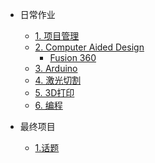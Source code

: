 <!-- #### PROJECT MANAGEMENT -->

- 日常作业

  - [1. 项目管理](CHINESE/PM/Howtobuild/githubpage.md)
  - [2. Computer Aided Design](CHINESE/PM/CAD/cad.md)
    - [Fusion 360](CHINESE/PM/CAD/fusion_360.md)
  - [3. Arduino](CHINESE/PM/AD/arduino.md)
  - [4. 激光切割](CHINESE/PM/Laser_cutting/laser_cutting.md)
  - [5. 3D打印](CHINESE/PM/3D_print/3d_print.md)
  - [6. 编程](CHINESE/PM/programing/programming.md)
- 最终项目
  - [1.话题](CHINESE/FINALPROJECT/topic.md)